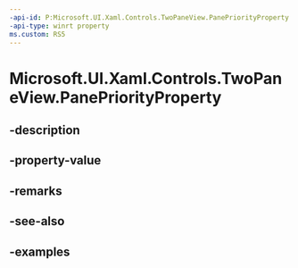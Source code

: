 ```yaml
---
-api-id: P:Microsoft.UI.Xaml.Controls.TwoPaneView.PanePriorityProperty
-api-type: winrt property
ms.custom: RS5
---
```


<!-- Property syntax.
public DependencyProperty PanePriorityProperty { get; }
-->

# Microsoft.UI.Xaml.Controls.TwoPaneView.PanePriorityProperty

## -description

## -property-value

## -remarks

## -see-also

## -examples

